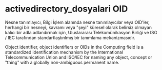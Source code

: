# activedirectory_dosyalari OID

Nesne tanımlayıcı, 
Bilgi İşlem alanında nesne tanımlayıcılar veya OID'ler, herhangi bir nesneyi, kavramı veya "şeyi" küresel olarak belirsiz olmayan kalıcı bir adla adlandırmak için,
Uluslararası Telekomünikasyon Birliği ve ISO / IEC tarafından standartlaştırılmış bir tanımlama mekanizmasıdır.

Object identifier, 
object identifiers or OIDs in the Computing field is a standardized identification mechanism by the International Telecommunication Union and ISO/IEC for naming any object, 
concept or "thing" with a globally non-ambiguous permanent name.

